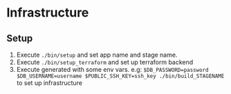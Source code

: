 # Infrastructure

## Setup

1. Execute `./bin/setup` and set app name and stage name.
2. Execute `./bin/setup_terraform` and set up terraform backend
3. Execute generated with some env vars. e.g: `$DB_PASSWORD=password $DB_USERNAME=username $PUBLIC_SSH_KEY=ssh_key ./bin/build_STAGENAME` to set up infrastructure
